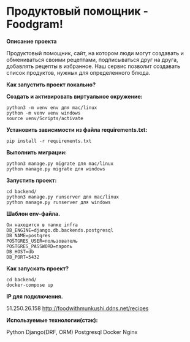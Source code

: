 # Продуктовый помощник - Foodgram!

**Описание проекта**

Продуктовый помощник, сайт, на котором люди могут создавать и обмениваться своими рецептами, подписываться друг на друга, добавлять рецепты в избранное. Наш сервис позволит создавать список продуктов, нужных для определенного блюда.

**Как запустить проект локально?**

**Создать и активировать виртуальное окружение:**

```
python3 -m venv env для mac/linux
python -m venv venv windows
source venv/Scripts/activate
```

**Установить зависимости из файла requirements.txt:**

```
pip install -r requirements.txt
```

**Выполнить миграции:**

```
python3 manage.py migrate для mac/linux
python manage.py migrate для windows
```

**Запустить проект:**

```
cd backend/
python3 manage.py runserver для mac/linux
python manage.py runserver для windows
```


**Шаблон env-файла.**

```
Он находится в папке infra
DB_ENGINE=django.db.backends.postgresql 
DB_NAME=postgres 
POSTGRES_USER=пользователь 
POSTGRES_PASSWORD=пароль 
DB_HOST=db 
DB_PORT=5432
```

**Как запускать проект?**

```
cd backend/
docker-compose up
```

**IP для подключения.**

 51.250.26.158
http://foodwithmunkushi.ddns.net/recipes

**Используемые технологии(стэк):**

Python
Django(DRF, ORM)
Postgresql
Docker
Nginx
